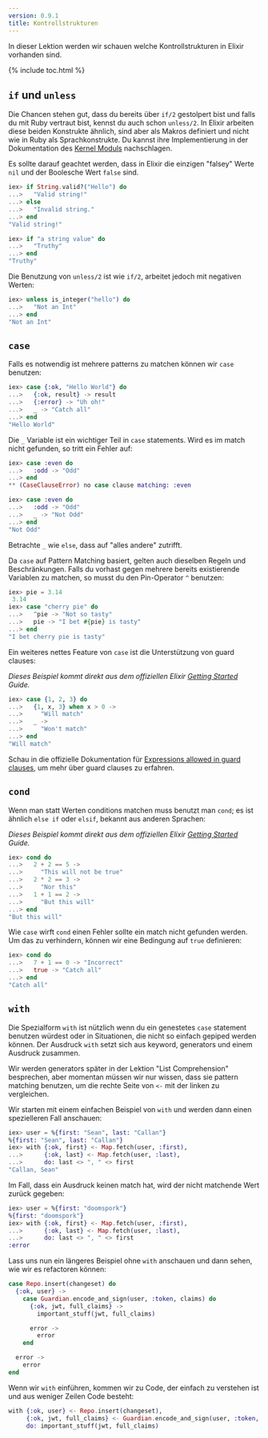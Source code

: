 ```yaml
---
version: 0.9.1
title: Kontrollstrukturen
---
```


In dieser Lektion werden wir schauen welche Kontrollstrukturen in Elixir vorhanden sind.

{% include toc.html %}

## `if` und `unless`

Die Chancen stehen gut, dass du bereits über `if/2` gestolpert bist und falls du mit Ruby vertraut bist, kennst du auch schon `unless/2`. In Elixir arbeiten diese beiden Konstrukte ähnlich, sind aber als Makros definiert und nicht wie in Ruby als Sprachkonstrukte. Du kannst ihre Implementierung in der Dokumentation des [Kernel Moduls](https://hexdocs.pm/elixir/Kernel.html) nachschlagen.

Es sollte darauf geachtet werden, dass in Elixir die einzigen "falsey" Werte `nil` und der Boolesche Wert `false` sind.

```elixir
iex> if String.valid?("Hello") do
...>   "Valid string!"
...> else
...>   "Invalid string."
...> end
"Valid string!"

iex> if "a string value" do
...>   "Truthy"
...> end
"Truthy"
```

Die Benutzung von `unless/2` ist wie `if/2`, arbeitet jedoch mit negativen Werten:

```elixir
iex> unless is_integer("hello") do
...>   "Not an Int"
...> end
"Not an Int"
```

## `case`

Falls es notwendig ist mehrere patterns zu matchen können wir `case` benutzen:

```elixir
iex> case {:ok, "Hello World"} do
...>   {:ok, result} -> result
...>   {:error} -> "Uh oh!"
...>   _ -> "Catch all"
...> end
"Hello World"
```

Die `_` Variable ist ein wichtiger Teil in `case` statements. Wird es im match nicht gefunden, so tritt ein Fehler auf:

```elixir
iex> case :even do
...>   :odd -> "Odd"
...> end
** (CaseClauseError) no case clause matching: :even

iex> case :even do
...>   :odd -> "Odd"
...>   _ -> "Not Odd"
...> end
"Not Odd"
```

Betrachte `_` wie `else`, dass auf "alles andere" zutrifft.

Da `case` auf Pattern Matching basiert, gelten auch dieselben Regeln und Beschränkungen. Falls du vorhast gegen mehrere bereits existierende Variablen zu matchen, so musst du den Pin-Operator `^` benutzen:

```elixir
iex> pie = 3.14
 3.14
iex> case "cherry pie" do
...>   ^pie -> "Not so tasty"
...>   pie -> "I bet #{pie} is tasty"
...> end
"I bet cherry pie is tasty"
```

Ein weiteres nettes Feature von `case` ist die Unterstützung von guard clauses:

_Dieses Beispiel kommt direkt aus dem offiziellen Elixir [Getting Started](http://elixir-lang.org/getting-started/case-cond-and-if.html#case) Guide._

```elixir
iex> case {1, 2, 3} do
...>   {1, x, 3} when x > 0 ->
...>     "Will match"
...>   _ ->
...>     "Won't match"
...> end
"Will match"
```

Schau in die offizielle Dokumentation für [Expressions allowed in guard clauses](https://hexdocs.pm/elixir/guards.html#list-of-allowed-expressions), um mehr über guard clauses zu erfahren.

## `cond`

Wenn man statt Werten conditions matchen muss benutzt man `cond`; es ist ähnlich `else if` oder `elsif`, bekannt aus anderen Sprachen:

_Dieses Beispiel kommt direkt aus dem offiziellen Elixir [Getting Started](http://elixir-lang.org/getting-started/case-cond-and-if.html#cond) Guide._

```elixir
iex> cond do
...>   2 + 2 == 5 ->
...>     "This will not be true"
...>   2 * 2 == 3 ->
...>     "Nor this"
...>   1 + 1 == 2 ->
...>     "But this will"
...> end
"But this will"
```

Wie `case` wirft `cond` einen Fehler sollte ein match nicht gefunden werden. Um das zu verhindern, können wir eine Bedingung auf `true` definieren:

```elixir
iex> cond do
...>   7 + 1 == 0 -> "Incorrect"
...>   true -> "Catch all"
...> end
"Catch all"
```

## `with`

Die Spezialform `with` ist nützlich wenn du ein genestetes `case` statement benutzen würdest oder in Situationen, die nicht so einfach gepiped werden können. Der Ausdruck `with` setzt sich aus keyword, generators und einem Ausdruck zusammen.

Wir werden generators später in der Lektion "List Comprehension" besprechen, aber momentan müssen wir nur wissen, dass sie pattern matching benutzen, um die rechte Seite von `<-` mit der linken zu vergleichen.

Wir starten mit einem einfachen Beispiel von `with` und werden dann einen spezielleren Fall anschauen:

```elixir
iex> user = %{first: "Sean", last: "Callan"}
%{first: "Sean", last: "Callan"}
iex> with {:ok, first} <- Map.fetch(user, :first),
...>      {:ok, last} <- Map.fetch(user, :last),
...>      do: last <> ", " <> first
"Callan, Sean"
```

Im Fall, dass ein Ausdruck keinen match hat, wird der nicht matchende Wert zurück gegeben:

```elixir
iex> user = %{first: "doomspork"}
%{first: "doomspork"}
iex> with {:ok, first} <- Map.fetch(user, :first),
...>      {:ok, last} <- Map.fetch(user, :last),
...>      do: last <> ", " <> first
:error
```

Lass uns nun ein längeres Beispiel ohne `with` anschauen und dann sehen, wie wir es refactoren können:

```elixir
case Repo.insert(changeset) do
  {:ok, user} ->
    case Guardian.encode_and_sign(user, :token, claims) do
      {:ok, jwt, full_claims} ->
        important_stuff(jwt, full_claims)

      error ->
        error
    end

  error ->
    error
end
```

Wenn wir `with` einführen, kommen wir zu Code, der einfach zu verstehen ist und aus weniger Zeilen Code besteht:

```elixir
with {:ok, user} <- Repo.insert(changeset),
     {:ok, jwt, full_claims} <- Guardian.encode_and_sign(user, :token, claims),
     do: important_stuff(jwt, full_claims)
```
